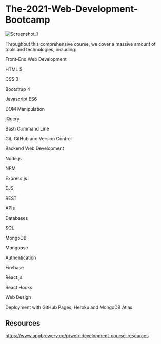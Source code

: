 # The-2021-Web-Development-Bootcamp

![Screenshot_1](https://user-images.githubusercontent.com/57297709/110189120-08e65a00-7dec-11eb-842f-6bf848069de3.jpg)


Throughout this comprehensive course, we cover a massive amount of tools and technologies, including:

Front-End Web Development

HTML 5

CSS 3

Bootstrap 4

Javascript ES6

DOM Manipulation

jQuery

Bash Command Line

Git, GitHub and Version Control

Backend Web Development

Node.js

NPM

Express.js

EJS

REST

APIs

Databases

SQL

MongoDB

Mongoose

Authentication

Firebase

React.js

React Hooks

Web Design

Deployment with GitHub Pages, Heroku and MongoDB Atlas

## Resources

https://www.appbrewery.co/p/web-development-course-resources


